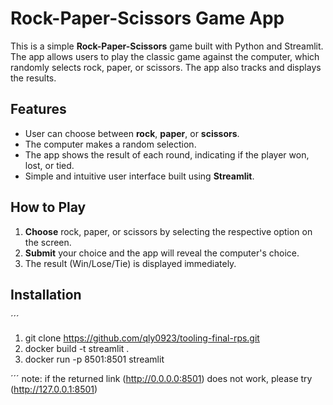 # Rock-Paper-Scissors Game App

This is a simple **Rock-Paper-Scissors** game built with Python and Streamlit. The app allows users to play the classic game against the computer, which randomly selects rock, paper, or scissors. The app also tracks and displays the results.

## Features

- User can choose between **rock**, **paper**, or **scissors**.
- The computer makes a random selection.
- The app shows the result of each round, indicating if the player won, lost, or tied.
- Simple and intuitive user interface built using **Streamlit**.

## How to Play

1. **Choose** rock, paper, or scissors by selecting the respective option on the screen.
2. **Submit** your choice and the app will reveal the computer's choice.
3. The result (Win/Lose/Tie) is displayed immediately.

## Installation

´´´
1. git clone https://github.com/qly0923/tooling-final-rps.git
2. docker build -t streamlit .
3. docker run -p 8501:8501 streamlit

´´´
note: if the returned link (http://0.0.0.0:8501) does not work, please try (http://127.0.0.1:8501)
